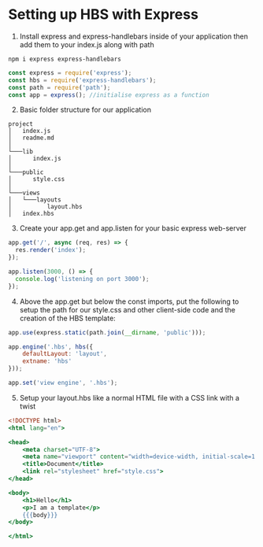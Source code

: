 # Setting up HBS with Express

1. Install express and express-handlebars inside of your application then add them to your index.js along with path

```
npm i express express-handlebars
```

```javascript
const express = require('express');
const hbs = require('express-handlebars');
const path = require('path');
const app = express(); //initialise express as a function
```

2. Basic folder structure for our application

```
project
│   index.js
│   readme.md   
│
└───lib
│      index.js
│   
└───public
│      style.css
│    
└───views 
│   └───layouts
│          layout.hbs
│   index.hbs
```

3. Create your app.get and app.listen for your basic express web-server

```javascript
app.get('/', async (req, res) => {
  res.render('index');
});

app.listen(3000, () => {
  console.log('listening on port 3000');
});
```

4. Above the app.get but below the const imports, put the following to setup the path for our style.css and other client-side code and the creation of the HBS template: 

```javascript
app.use(express.static(path.join(__dirname, 'public')));

app.engine('.hbs', hbs({
    defaultLayout: 'layout',
    extname: 'hbs'
}));

app.set('view engine', '.hbs');
```

5. Setup your layout.hbs like a normal HTML file with a CSS link with a twist

```hbs
<!DOCTYPE html>
<html lang="en">

<head>
    <meta charset="UTF-8">
    <meta name="viewport" content="width=device-width, initial-scale=1.0">
    <title>Document</title>
    <link rel="stylesheet" href="style.css">
</head>

<body>
    <h1>Hello</h1>
    <p>I am a template</p>
    {{{body}}}
</body>

</html>
```
